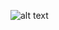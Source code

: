 ![alt text](https://github.com/ajit-kumar-azad/training/raw/master/Developing-Apps-with-AngularJS/images/anatomy.png "Template Anatomy")
